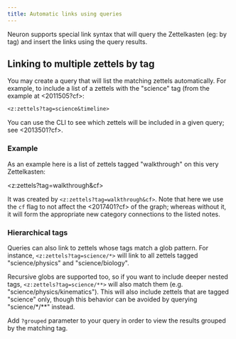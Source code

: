 ```yaml
---
title: Automatic links using queries
---
```


Neuron supports special link syntax that will query the Zettelkasten (eg: by tag) and insert the links using the query results.

## Linking to multiple zettels by tag

You may create a query that will list the matching zettels automatically. For
example, to include a list of a zettels with the "science" tag (from the example
at <2011505?cf>:

```markdown
<z:zettels?tag=science&timeline>
```

You can use the CLI to see which zettels will be included in a given query; see
<2013501?cf>.

### Example

As an example here is a list of zettels tagged "walkthrough" on this very
Zettelkasten:

<z:zettels?tag=walkthrough&cf>

It was created by `<z:zettels?tag=walkthrough&cf>`. Note that here we
use the `cf` flag to not affect the <2017401?cf> of the graph; whereas without
it, it will form the appropriate new category connections to the listed notes.

### Hierarchical tags

Queries can also link to zettels whose tags match a glob pattern. For instance,
`<z:zettels?tag=science/*>` will link to all zettels tagged
"science/physics" and "science/biology".

Recursive globs are supported too, so if you want to include deeper nested tags,
`<z:zettels?tag=science/**>` will also match them (e.g.
"science/physics/kinematics"). This will also include zettels that are tagged
"science" only, though this behavior can be avoided by querying
"science/\*/\*\*" instead.

Add `?grouped` parameter to your query in order to view the results grouped by
the matching tag.
